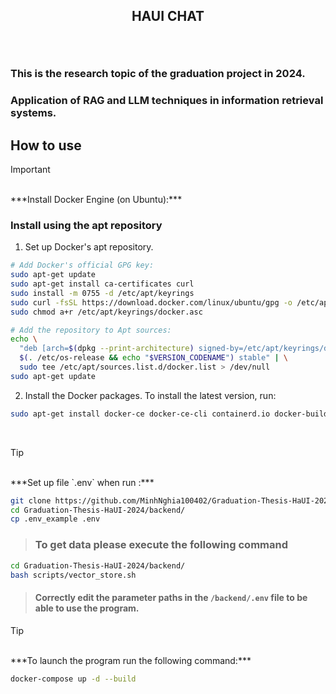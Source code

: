 ## <p align="center">HAUI CHAT</p> <br>
### This is the research topic of the graduation project in 2024.
### Application of RAG and LLM techniques in information retrieval systems.

## How to use

> [!IMPORTANT]
> <br/>
>***Install Docker Engine (on Ubuntu):***<br>
<!-- > Run the following command to uninstall all conflicting packages:
```bash 
for pkg in docker.io docker-doc docker-compose docker-compose-v2 podman-docker containerd runc; do sudo apt-get remove $pkg; done
``` -->
### Install using the apt repository<br>
1. Set up Docker's apt repository.<br>
``` bash 
# Add Docker's official GPG key:
sudo apt-get update
sudo apt-get install ca-certificates curl
sudo install -m 0755 -d /etc/apt/keyrings
sudo curl -fsSL https://download.docker.com/linux/ubuntu/gpg -o /etc/apt/keyrings/docker.asc
sudo chmod a+r /etc/apt/keyrings/docker.asc

# Add the repository to Apt sources:
echo \
  "deb [arch=$(dpkg --print-architecture) signed-by=/etc/apt/keyrings/docker.asc] https://download.docker.com/linux/ubuntu \
  $(. /etc/os-release && echo "$VERSION_CODENAME") stable" | \
  sudo tee /etc/apt/sources.list.d/docker.list > /dev/null
sudo apt-get update
```
2. Install the Docker packages.
To install the latest version, run:
``` bash
sudo apt-get install docker-ce docker-ce-cli containerd.io docker-buildx-plugin docker-compose-plugin 
```

<br/>

> [!TIP] 
> <br/>
>***Set up file `.env` when run :***<br>

``` bash 
git clone https://github.com/MinhNghia100402/Graduation-Thesis-HaUI-2024.git
cd Graduation-Thesis-HaUI-2024/backend/
cp .env_example .env
```

> ### To get data please execute the following command
``` bash 
cd Graduation-Thesis-HaUI-2024/backend/
bash scripts/vector_store.sh
```

> #### Correctly edit the parameter paths in the `/backend/.env` file to be able to use the program.


> [!TIP] 
> <br/>
>***To launch the program run the following command:***<br>
```bash 
docker-compose up -d --build
```


